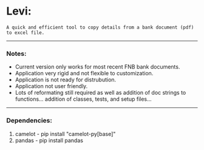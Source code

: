 # Levi: 

    A quick and efficient tool to copy details from a bank document (pdf) to excel file.
---

### Notes:

- Current version only works for most recent FNB bank documents.
- Application very rigid and not flexible to customization.
- Application is not ready for distrubution.
- Application not user friendly.
- Lots of reformating still required as well as addition of doc strings to functions...
  addition of classes, tests, and setup files...  

--- 

### Dependencies:
1. camelot - pip install "camelot-py[base]"  
2. pandas - pip install pandas
